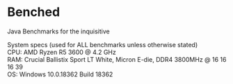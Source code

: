 # Benched
Java Benchmarks for the inquisitive

System specs (used for ALL benchmarks unless otherwise stated) \
CPU: AMD Ryzen R5 3600 @ 4.2 GHz \
RAM: Crucial Ballistix Sport LT White, Micron E-die, DDR4 3800MHz @ 16 16 16 39 \
OS: Windows 10.0.18362 Build 18362
